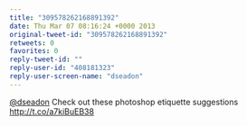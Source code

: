 ```yaml
---
title: "309578262168891392"
date: Thu Mar 07 08:16:24 +0000 2013
original-tweet-id: "309578262168891392"
retweets: 0
favorites: 0
reply-tweet-id: ""
reply-user-id: "408181323"
reply-user-screen-name: "dseadon"
---
```

<a href="https://twitter.com/dseadon">@dseadon</a> Check out these photoshop etiquette suggestions http://t.co/a7kiBuEB38
